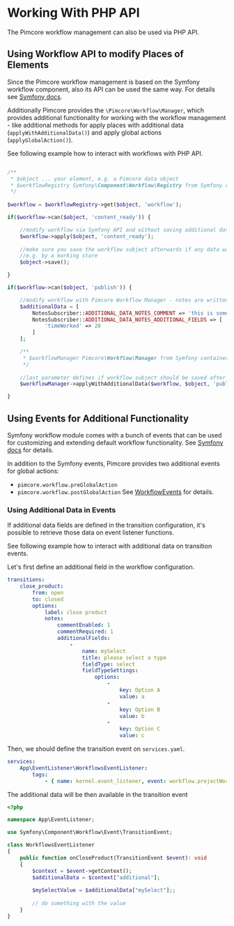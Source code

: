# Working With PHP API

The Pimcore workflow management can also be used via PHP API. 

## Using Workflow API to modify Places of Elements

Since the Pimcore workflow management is based on the Symfony workflow component, also its API can be 
used the same way. For details see [Symfony docs](https://symfony.com/doc/current/workflow/usage.html).

Additionally Pimcore provides the `\Pimcore\Workflow\Manager`, which provides additional functionality for working
with the workflow management - like additional methods for apply places with additional data (`applyWithAdditionalData()`)
and apply global actions (`applyGlobalAction()`). 

See following example how to interact with workflows with PHP API. 


```php

/**
 * $object ... your element, e.g. a Pimcore data object
 * $workflowRegistry Symfony\Component\Workflow\Registry from Symfony container
 */
 
$workflow = $workflowRegistry->get($object, 'workflow');

if($workflow->can($object, 'content_ready')) {

    //modify workflow via Symfony API and without saving additional data
    $workflow->apply($object, 'content_ready');
    
    //make sure you save the workflow subject afterwards if any data was changed during transition 
    //e.g. by a marking store
    $object->save(); 

}

if($workflow->can($object, 'publish')) {

    //modify workflow with Pimcore Workflow Manager - notes are written with additional data
    $additionalData = [
        NotesSubscriber::ADDITIONAL_DATA_NOTES_COMMENT => 'this is some additional note',
        NotesSubscriber::ADDITIONAL_DATA_NOTES_ADDITIONAL_FIELDS => [
            'timeWorked' => 20
        ]
    ];

    /**
     * $workflowManager Pimcore\Workflow\Manager from Symfony container
     */
    
    //last parameter defines if workflow subject should be saved after transition 
    $workflowManager->applyWithAdditionalData($workflow, $object, 'publish', $additionalData, true);

}
```


## Using Events for Additional Functionality

Symfony workflow module comes with a bunch of events that can be used for customizing and extending 
default workflow functionality. See [Symfony docs](https://symfony.com/doc/current/workflow/usage.html#using-events)
for details. 

In addition to the Symfony events, Pimcore provides two additional events for global actions: 
- `pimcore.workflow.preGlobalAction`
- `pimcore.workflow.postGlobalAction`
See [WorkflowEvents](https://github.com/pimcore/pimcore/blob/11.x/lib/Event/WorkflowEvents.php) for details. 

### Using Additional Data in Events

If additional data fields are defined in the transition configuration, it's possible to retrieve those data on event listener functions.

See following example how to interact with additional data on transition events.

Let's first define an additional field in the workflow configuration.

```yaml
transitions:
    close_product:
        from: open
        to: closed
        options:
            label: close product
            notes:
                commentEnabled: 1
                commentRequired: 1
                additionalFields:
                    -
                        name: mySelect
                        title: please select a type
                        fieldType: select
                        fieldTypeSettings:
                            options:
                                -
                                    key: Option A
                                    value: a
                                -
                                    key: Option B
                                    value: b
                                -
                                    key: Option C
                                    value: c
```

Then, we should define the transition event on `services.yaml`.

```yaml
services:
    App\EventListener\WorkflowsEventListener:
        tags:        
            - { name: kernel.event_listener, event: workflow.projectWorkflow.transition.close_product, method: onCloseProduct }
```

The additional data will be then available in the transition event

```php
<?php

namespace App\EventListener;

use Symfony\Component\Workflow\Event\TransitionEvent;

class WorkflowsEventListener
{
    public function onCloseProduct(TransitionEvent $event): void
    {
        $context = $event->getContext();
        $additionalData = $context["additional"];
        
        $mySelectValue = $additionalData["mySelect"];;
        
        // do something with the value
    }
}
```

